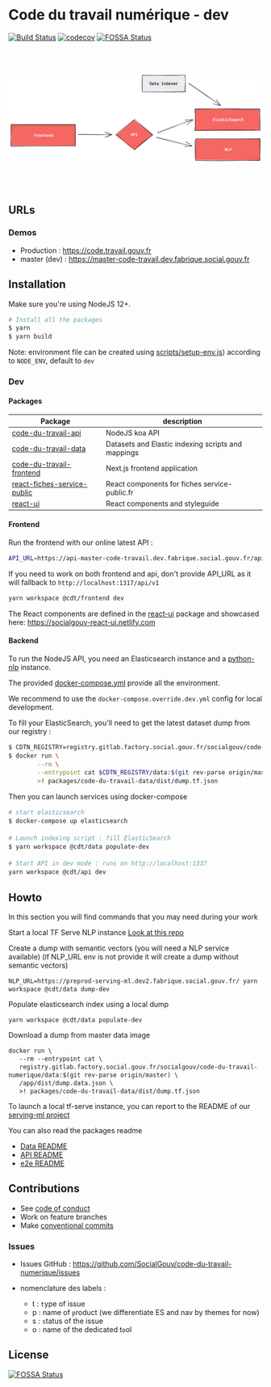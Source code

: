 # Code du travail numérique - dev

[![Build Status](https://travis-ci.com/SocialGouv/code-du-travail-numerique.svg?branch=master)](https://travis-ci.com/SocialGouv/code-du-travail-numerique)
[![codecov](https://codecov.io/gh/SocialGouv/code-du-travail-numerique/branch/master/graph/badge.svg)](https://codecov.io/gh/SocialGouv/code-du-travail-numerique)
[![FOSSA Status](https://app.fossa.io/api/projects/git%2Bgithub.com%2FSocialGouv%2Fcode-du-travail-numerique.svg?type=shield)](https://app.fossa.io/projects/git%2Bgithub.com%2FSocialGouv%2Fcode-du-travail-numerique?ref=badge_shield)

<br/><br/>

![schema](./schema.png)

<br/><br/>

## URLs

### Demos

- Production : <https://code.travail.gouv.fr>
- master (dev) : <https://master-code-travail.dev.fabrique.social.gouv.fr>

## Installation

Make sure you're using NodeJS 12+.

```sh
# Install all the packages
$ yarn
$ yarn build
```

Note: environment file can be created using [scripts/setup-env.js](scripts/setup-env.js)) according to `NODE_ENV`, default to `dev`

### Dev

#### Packages

| Package                                                               | description                                        |
| --------------------------------------------------------------------- | -------------------------------------------------- |
| [code-du-travail-api](./packages/code-du-travail-api)                 | NodeJS koa API                                     |
| [code-du-travail-data](./packages/code-du-travail-data)               | Datasets and Elastic indexing scripts and mappings |
| [code-du-travail-frontend](./packages/code-du-travail-frontend)       | Next.js frontend application                       |
| [react-fiches-service-public](./packages/react-fiches-service-public) | React components for fiches service-public.fr      |
| [react-ui](./packages/react-ui)                                       | React components and styleguide                    |

#### Frontend

Run the frontend with our online latest API :

```sh
API_URL=https://api-master-code-travail.dev.fabrique.social.gouv.fr/api/v1 yarn workspace @cdt/frontend dev
```

If you need to work on both frontend and api, don't provide API_URL as it will fallback to `http://localhost:1317/api/v1`

```sh
yarn workspace @cdt/frontend dev
```

The React components are defined in the [react-ui](./packages/react-ui) package and showcased here: <https://socialgouv-react-ui.netlify.com>

#### Backend

To run the NodeJS API, you need an Elasticsearch instance and a [python-nlp](./packages/code-du-travail-nlp) instance.

The provided [docker-compose.yml](./docker-compose.yml) provide all the environment.

We recommend to use the `docker-compose.override.dev.yml` config for local development.

To fill your ElasticSearch, you'll need to get the latest dataset dump from our registry :

```sh
$ CDTN_REGISTRY=registry.gitlab.factory.social.gouv.fr/socialgouv/code-du-travail-numerique
$ docker run \
        --rm \
        --entrypoint cat $CDTN_REGISTRY/data:$(git rev-parse origin/master) /app/dist/dump.data.json \
        >! packages/code-du-travail-data/dist/dump.tf.json
```

Then you can launch services using docker-compose

```sh
# start elasticsearch 
$ docker-compose up elasticsearch 

# Launch indexing script : fill ElasticSearch
$ yarn workspace @cdt/data populate-dev

# Start API in dev mode : runs on http://localhost:1337
yarn workspace @cdt/api dev
```

## Howto

In this section you will find commands that you may need during your work

Start a local TF Serve NLP instance
[Look at this repo](https://github.com/SocialGouv/serving-ml)


Create a dump with semantic vectors (you will need a NLP service available)
(if NLP_URL env is not provide it will create a dump without semantic vectors)

```
NLP_URL=https://preprod-serving-ml.dev2.fabrique.social.gouv.fr/ yarn workspace @cdt/data dump-dev
```

Populate elasticsearch index using a local dump

```
yarn workspace @cdt/data populate-dev
```

Download a dump from master data image

```
docker run \
   --rm --entrypoint cat \
   registry.gitlab.factory.social.gouv.fr/socialgouv/code-du-travail-numerique/data:$(git rev-parse origin/master) \
   /app/dist/dump.data.json \
   >! packages/code-du-travail-data/dist/dump.tf.json
```

To launch a local tf-serve instance, you can report to the README of our [serving-ml project](https://github.com/SocialGouv/serving-ml#using-a-tensorflow-model-with-tensorflowserving)

You can also read the packages readme

- [Data README](./packages/code-du-travail-nlp/README.md)
- [API README](./packages/code-du-travail-nlp/README.md)
- [e2e README](./optional/e2e/README.md)

## Contributions

- See [code of conduct](./CODE_OF_CONDUCT.md)
- Work on feature branches
- Make [conventional commits](https://github.com/conventional-changelog/conventional-changelog)

### Issues

- Issues GitHub : <https://github.com/SocialGouv/code-du-travail-numerique/issues>
- nomenclature des labels :

  - t : `t`ype of issue
  - p : name of `p`roduct (we differentiate ES and nav by themes for now)
  - s : `s`tatus of the issue
  - o : name of the dedicated t`o`ol

## License

[![FOSSA Status](https://app.fossa.io/api/projects/git%2Bgithub.com%2FSocialGouv%2Fcode-du-travail-numerique.svg?type=large)](https://app.fossa.io/projects/git%2Bgithub.com%2FSocialGouv%2Fcode-du-travail-numerique?ref=badge_large)
